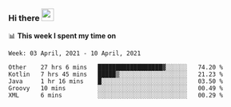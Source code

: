 ### Hi there <a href="https://www.gautamkrishnar.com/"><img src="https://media.giphy.com/media/hvRJCLFzcasrR4ia7z/giphy.gif" width="25px"></a>

📊 **This week I spent my time on**

<!--START_SECTION:waka-->
```text
Week: 03 April, 2021 - 10 April, 2021

Other    27 hrs 6 mins   ██████████████████▓░░░░░░   74.20 % 
Kotlin   7 hrs 45 mins   █████▒░░░░░░░░░░░░░░░░░░░   21.23 % 
Java     1 hr 16 mins    █░░░░░░░░░░░░░░░░░░░░░░░░   03.50 % 
Groovy   10 mins         ░░░░░░░░░░░░░░░░░░░░░░░░░   00.49 % 
XML      6 mins          ░░░░░░░░░░░░░░░░░░░░░░░░░   00.29 % 
```
<!--END_SECTION:waka-->
